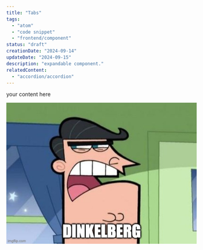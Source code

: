```yaml
---
title: "Tabs"
tags:
  - "atom"
  - "code snippet"
  - "frontend/component"
status: "draft"
creationDate: "2024-09-14"
updateDate: "2024-09-15"
description: "expandable component."
relatedContent:
  - "accordion/accordion"
---
```


your content here

![dinkelerg](./test-image.jpg)
